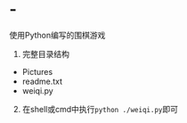 # -
使用Python编写的围棋游戏

1. 完整目录结构

* Pictures
* readme.txt
* weiqi.py

2. 在shell或cmd中执行`python ./weiqi.py`即可
